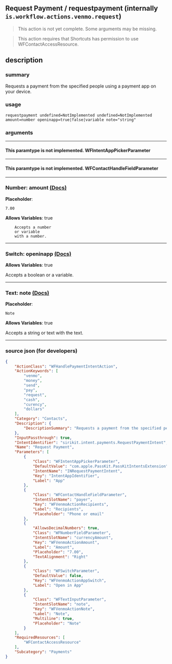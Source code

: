 
## Request Payment / requestpayment (internally `is.workflow.actions.venmo.request`)

> This action is not yet complete. Some arguments may be missing.

> This action requires that Shortcuts has permission to use WFContactAccessResource.


## description

### summary

Requests a payment from the specified people using a payment app on your device.


### usage
```
requestpayment undefined=NotImplemented undefined=NotImplemented amount=number openinapp=true|false|variable note="string"
```

### arguments

---

#### This paramtype is not implemented. WFIntentAppPickerParameter

---

#### This paramtype is not implemented. WFContactHandleFieldParameter

---

### Number: amount [(Docs)](https://pfgithub.github.io/shortcutslang/gettingstarted#number-field)
**Placeholder**:
```
7.00
```
**Allows Variables**: true



		Accepts a number 
		or variable
		with a number.

---

### Switch: openinapp [(Docs)](https://pfgithub.github.io/shortcutslang/gettingstarted#switch-or-expanding-or-boolean-fields)
**Allows Variables**: true



Accepts a boolean
or a variable.

---

### Text: note [(Docs)](https://pfgithub.github.io/shortcutslang/gettingstarted#text-field)
**Placeholder**:
```
Note
```
**Allows Variables**: true



Accepts a string 
or text
with the text.

---

### source json (for developers)

```json
{
	"ActionClass": "WFHandlePaymentIntentAction",
	"ActionKeywords": [
		"venmo",
		"money",
		"send",
		"pay",
		"request",
		"cash",
		"curency",
		"dollars"
	],
	"Category": "Contacts",
	"Description": {
		"DescriptionSummary": "Requests a payment from the specified people using a payment app on your device."
	},
	"InputPassthrough": true,
	"IntentIdentifier": "sirikit.intent.payments.RequestPaymentIntent",
	"Name": "Request Payment",
	"Parameters": [
		{
			"Class": "WFIntentAppPickerParameter",
			"DefaultValue": "com.apple.PassKit.PassKitIntentsExtension",
			"IntentName": "INRequestPaymentIntent",
			"Key": "IntentAppIdentifier",
			"Label": "App"
		},
		{
			"Class": "WFContactHandleFieldParameter",
			"IntentSlotName": "payer",
			"Key": "WFVenmoActionRecipients",
			"Label": "Recipients",
			"Placeholder": "Phone or email"
		},
		{
			"AllowsDecimalNumbers": true,
			"Class": "WFNumberFieldParameter",
			"IntentSlotName": "currencyAmount",
			"Key": "WFVenmoActionAmount",
			"Label": "Amount",
			"Placeholder": "7.00",
			"TextAlignment": "Right"
		},
		{
			"Class": "WFSwitchParameter",
			"DefaultValue": false,
			"Key": "WFVenmoActionAppSwitch",
			"Label": "Open in App"
		},
		{
			"Class": "WFTextInputParameter",
			"IntentSlotName": "note",
			"Key": "WFVenmoActionNote",
			"Label": "Note",
			"Multiline": true,
			"Placeholder": "Note"
		}
	],
	"RequiredResources": [
		"WFContactAccessResource"
	],
	"Subcategory": "Payments"
}
```
